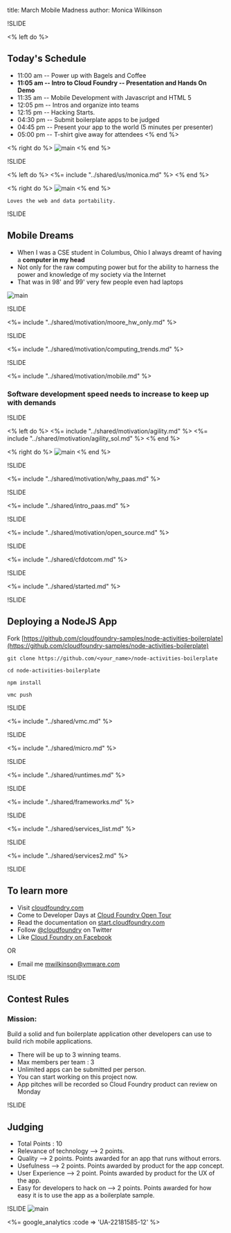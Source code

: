 title: March Mobile Madness
author: Monica Wilkinson

!SLIDE

<% left do %>
## Today's Schedule
- 11:00 am -- Power up with Bagels and Coffee
- **11:05 am -- Intro to Cloud Foundry -- Presentation and Hands On Demo**
- 11:35 am -- Mobile Development with Javascript and HTML 5
- 12:05 pm -- Intros and organize into teams
- 12:15 pm -- Hacking Starts.
- 04:30 pm -- Submit boilerplate apps to be judged
- 04:45 pm -- Present your app to the world (5 minutes per presenter)
- 05:00 pm -- T-shirt give away for attendees
<% end %>

<% right do %>
![main](/img/morning-nom.jpg)
<% end %>

!SLIDE

<% left do %>
<%= include "../shared/us/monica.md" %>
<% end %>

<% right do %>
![main](/img/head2.jpg)
<% end %>


    Loves the web and data portability.


!SLIDE

## Mobile Dreams

- When I was a CSE student in Columbus, Ohio I always dreamt of having a **computer in my head**
- Not only for the raw computing power but for the ability to harness the power and knowledge of my society via the Internet
- That was in 98' and 99' very few people even had laptops

![main](/img/brain-computer-inside.jpg)

!SLIDE

<%= include "../shared/motivation/moore_hw_only.md" %>


!SLIDE

<%= include "../shared/motivation/computing_trends.md" %>

!SLIDE

<%= include "../shared/motivation/mobile.md" %>


### Software development speed needs to increase to keep up with demands

!SLIDE

<% left do %>
<%= include "../shared/motivation/agility.md" %>
<%= include "../shared/motivation/agility_sol.md" %>
<% end %>

<% right do %>
![main](/img/agile.jpg)
<% end %>


!SLIDE

<%= include "../shared/motivation/why_paas.md" %>

!SLIDE

<%= include "../shared/intro_paas.md" %>

!SLIDE

<%= include "../shared/motivation/open_source.md" %>

!SLIDE

<%= include "../shared/cfdotcom.md" %>

!SLIDE

<%= include "../shared/started.md" %>


!SLIDE

## Deploying a NodeJS App

Fork [https://github.com/cloudfoundry-samples/node-activities-boilerplate](https://github.com/cloudfoundry-samples/node-activities-boilerplate)

    git clone https://github.com/<your_name>/node-activities-boilerplate

    cd node-activities-boilerplate

    npm install

    vmc push

!SLIDE

<%= include "../shared/vmc.md" %>

!SLIDE

<%= include "../shared/micro.md" %>

!SLIDE

<%= include "../shared/runtimes.md" %>

!SLIDE

<%= include "../shared/frameworks.md" %>

!SLIDE

<%= include "../shared/services_list.md" %>

!SLIDE

<%= include "../shared/services2.md" %>

!SLIDE

## To learn more

- Visit [cloudfoundry.com](http://www.cloudfoundry.com)
- Come to Developer Days at [Cloud Foundry Open Tour](http://opentour.cloudfoundry.com)
- Read the documentation on [start.cloudfoundry.com](http://start.cloudfoundry.com)
- Follow [@cloudfoundry](https://twitter.com/cloudfoundry) on Twitter
- Like [Cloud Foundry on Facebook](http://facebook.com/cloudfoundry)

OR

- Email me [mwilkinson@vmware.com](mailto:mwilkinson@vmware.com)


!SLIDE

## Contest Rules

### Mission:
Build a solid and fun boilerplate application other developers can use to build rich mobile applications.

- There will be up to 3 winning teams.
- Max members per team : 3
- Unlimited apps can be submitted per person.
- You can start working on this project now.
- App pitches will be recorded so Cloud Foundry product can review on Monday

!SLIDE

## Judging

- Total Points : 10
- Relevance of technology --> 2 points.
- Quality --> 2 points. Points awarded for an app that runs without errors.
- Usefulness --> 2 points. Points awarded by product for the app concept.
- User Experience --> 2 point. Points awarded by product for the UX of the app.
- Easy for developers to hack on --> 2 points. Points awarded for how easy it is to use the app as a boilerplate sample.

!SLIDE
![main](/img/HackathonSmall.jpg)



<%= google_analytics :code => 'UA-22181585-12' %>